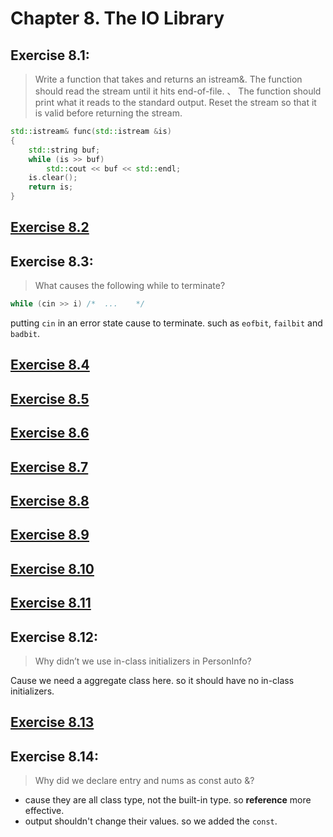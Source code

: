 # Chapter 8. The IO Library

## Exercise 8.1:
>Write a function that takes and returns an istream&.
The function should read the stream until it hits end-of-file. 、
The function should print what it reads to the standard output. Reset the stream so that it is valid before returning the stream.

```cpp
std::istream& func(std::istream &is)
{
    std::string buf;
    while (is >> buf)
        std::cout << buf << std::endl;
    is.clear();
    return is;
}
```

## [Exercise 8.2](ex8_02.cpp)

## Exercise 8.3:
>What causes the following while to terminate?
```cpp
while (cin >> i) /*  ...    */
```

putting `cin` in an error state cause to terminate. such as `eofbit`, `failbit` and `badbit`.

## [Exercise 8.4](ex8_04.cpp)
## [Exercise 8.5](ex8_05.cpp)
## [Exercise 8.6](ex8_06.cpp)
## [Exercise 8.7](ex8_07.cpp)
## [Exercise 8.8](ex8_08.cpp)
## [Exercise 8.9](ex8_09.cpp)
## [Exercise 8.10](ex8_10.cpp)
## [Exercise 8.11](ex8_11.cpp)

## Exercise 8.12:
>Why didn’t we use in-class initializers in PersonInfo?

Cause we need a aggregate class here. so it should have no in-class initializers.

## [Exercise 8.13](ex8_13.cpp)

## Exercise 8.14:
>Why did we declare entry and nums as const auto &?

- cause they are all class type, not the built-in type. so **reference** more effective.
- output shouldn't change their values. so we added the `const`.
